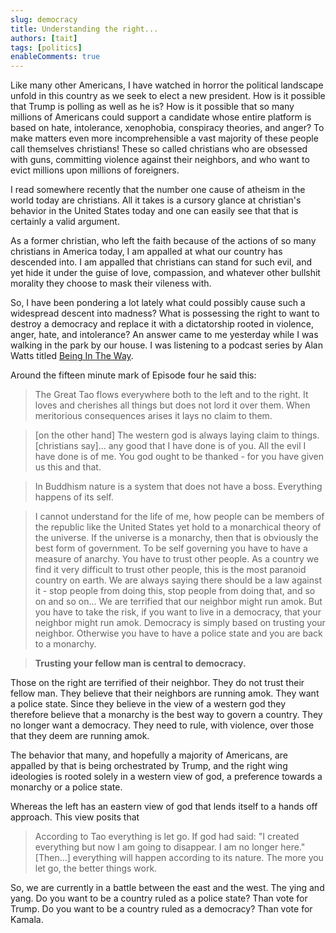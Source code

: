 ```yaml
---
slug: democracy
title: Understanding the right...
authors: [tait]
tags: [politics]
enableComments: true
---
```


Like many other Americans, I have watched in horror the political landscape unfold in this country as we seek to elect a new president. How is it possible that Trump is polling as well as he is? How is it possible that so many millions of Americans could support a candidate whose entire platform is based on hate, intolerance, xenophobia, conspiracy theories, and anger? To make matters even more incomprehensible a vast majority of these people call themselves christians! These so called christians who are obsessed with guns, committing violence against their neighbors, and who want to evict millions upon millions of foreigners.

I read somewhere recently that the number one cause of atheism in the world today are christians. All it takes is a cursory glance at christian's behavior in the United States today and one can easily see that that is certainly a valid argument.

As a former christian, who left the faith because of the actions of so many christians in America today, I am appalled at what our country has descended into. I am appalled that christians can stand for such evil, and yet hide it under the guise of love, compassion, and whatever other bullshit morality they choose to mask their vileness with.

So, I have been pondering a lot lately what could possibly cause such a widespread descent into madness? What is possessing the right to want to destroy a democracy and replace it with a dictatorship rooted in violence, anger, hate, and intolerance?
An answer came to me yesterday while I was walking in the park by our house. I was listening to a podcast series by Alan Watts titled [Being In The Way](https://open.spotify.com/show/3RZiM62g8XYE4PuEF2EleN?si=0a430b75bd954c48).

Around the fifteen minute mark of Episode four he said this:

> The Great Tao flows everywhere both to the left and to the right. It loves and cherishes all things but does not lord it over them. When meritorious consequences arises it lays no claim to them.

> [on the other hand] The western god is always laying claim to things. [christians say]... any good that I have done is of you. All the evil I have done is of me. You god ought to be thanked - for you have given us this and that.

> In Buddhism nature is a system that does not have a boss. Everything happens of its self.

> I cannot understand for the life of me, how people can be members of the republic like the United States yet hold to a monarchical theory of the universe. If the universe is a monarchy, then that is obviously the best form of government. To be self governing you have to have a measure of anarchy. You have to trust other people. As a country we find it very difficult to trust other people, this is the most paranoid country on earth. We are always saying there should be a law against it - stop people from doing this, stop people from doing that, and so on and so on... We are terrified that our neighbor might run amok. But you have to take the risk, if you want to live in a democracy, that your neighbor might run amok. Democracy is simply based on trusting your neighbor. Otherwise you have to have a police state and you are back to a monarchy.

> **Trusting your fellow man is central to democracy.**

Those on the right are terrified of their neighbor. They do not trust their fellow man. They believe that their neighbors are running amok. They want a police state. Since they believe in the view of a western god they therefore believe that a monarchy is the best way to govern a country. They no longer want a democracy. They need to rule, with violence, over those that they deem are running amok.

The behavior that many, and hopefully a majority of Americans, are appalled by that is being orchestrated by Trump, and the right wing ideologies is rooted solely in a western view of god, a preference towards a monarchy or a police state.

Whereas the left has an eastern view of god that lends itself to a hands off approach. This view posits that

> According to Tao everything is let go. If god had said: "I created everything but now I am going to disappear. I am no longer here." [Then...] everything will happen according to its nature. The more you let go, the better things work.

So, we are currently in a battle between the east and the west. The ying and yang. Do you want to be a country ruled as a police state? Than vote for Trump. Do you want to be a country ruled as a democracy? Than vote for Kamala.
